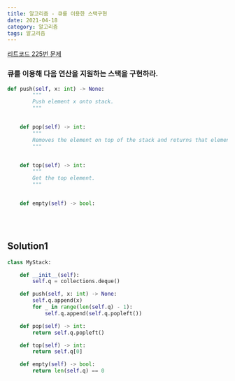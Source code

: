 ```yaml
---
title: 알고리즘 - 큐를 이용한 스택구현
date: 2021-04-18
category: 알고리즘
tags: 알고리즘
---
```


[리트코드 225번 문제](https://leetcode.com/problems/implement-stack-using-queues/)

### 큐를 이용해 다음 연산을 지원하는 스택을 구현하라.

```python
def push(self, x: int) -> None:
        """
        Push element x onto stack.
        """


    def pop(self) -> int:
        """
        Removes the element on top of the stack and returns that element.
        """


    def top(self) -> int:
        """
        Get the top element.
        """


    def empty(self) -> bool:
```

<br><br>

## Solution1

```python
class MyStack:

    def __init__(self):
        self.q = collections.deque()

    def push(self, x: int) -> None:
        self.q.append(x)
        for _ in range(len(self.q) - 1):
            self.q.append(self.q.popleft())

    def pop(self) -> int:
        return self.q.popleft()

    def top(self) -> int:
        return self.q[0]

    def empty(self) -> bool:
        return len(self.q) == 0
```
